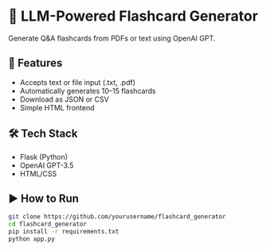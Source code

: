 # 📖 LLM-Powered Flashcard Generator

Generate Q&A flashcards from PDFs or text using OpenAI GPT.

## 🚀 Features
- Accepts text or file input (.txt, .pdf)
- Automatically generates 10–15 flashcards
- Download as JSON or CSV
- Simple HTML frontend

## 🛠 Tech Stack
- Flask (Python)
- OpenAI GPT-3.5
- HTML/CSS

## ▶️ How to Run

```bash
git clone https://github.com/yourusername/flashcard_generator
cd flashcard_generator
pip install -r requirements.txt
python app.py
